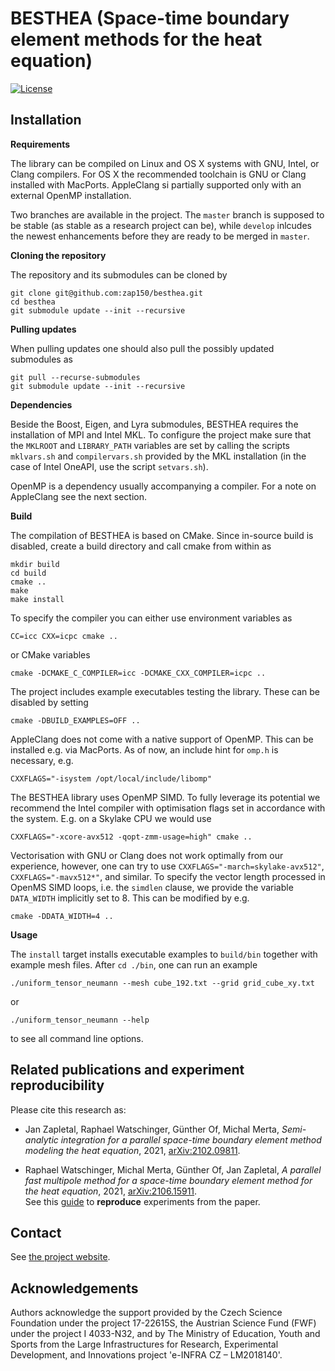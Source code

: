 BESTHEA (Space-time boundary element methods for the heat equation)
===================================================================

[![License](https://img.shields.io/badge/License-BSD%203--Clause-blue.svg)](https://opensource.org/licenses/BSD-3-Clause)

## Installation

**Requirements**

The library can be compiled on Linux and OS X systems with GNU, Intel, or Clang compilers. For OS X the recommended toolchain is GNU or Clang installed with MacPorts. AppleClang si partially supported only with an external OpenMP installation.

Two branches are available in the project. The `master` branch is supposed to be stable (as stable as a research project can be), while `develop` inlcudes the newest enhancements before they are ready to be merged in `master`.

**Cloning the repository**

The repository and its submodules can be cloned by
```
git clone git@github.com:zap150/besthea.git
cd besthea
git submodule update --init --recursive
```

**Pulling updates**

When pulling updates one should also pull the possibly updated submodules as
```
git pull --recurse-submodules
git submodule update --init --recursive
```

**Dependencies**

Beside the Boost, Eigen, and Lyra submodules, BESTHEA requires the installation of MPI and Intel MKL. To configure the project make sure that the `MKLROOT` and `LIBRARY_PATH` variables are set by calling the scripts `mklvars.sh` and `compilervars.sh` provided by the MKL installation (in the case of Intel OneAPI, use the script `setvars.sh`). 

OpenMP is a dependency usually accompanying a compiler. For a note on AppleClang see the next section.

**Build**

The compilation of BESTHEA is based on CMake. Since in-source build is disabled, create a build directory and call cmake from within as
```
mkdir build
cd build
cmake ..
make
make install
```
To specify the compiler you can either use environment variables as
```
CC=icc CXX=icpc cmake ..
```
or CMake variables
```
cmake -DCMAKE_C_COMPILER=icc -DCMAKE_CXX_COMPILER=icpc ..
```

The project includes example executables testing the library. These can be disabled by setting
```
cmake -DBUILD_EXAMPLES=OFF ..
```

AppleClang does not come with a native support of OpenMP. This can be installed e.g. via MacPorts. As of now, an include hint for `omp.h` is necessary, e.g.
```
CXXFLAGS="-isystem /opt/local/include/libomp"
```

The BESTHEA library uses OpenMP SIMD. To fully leverage its potential we recommend the Intel compiler with optimisation flags set in accordance with the system. E.g. on a Skylake CPU we would use
```
CXXFLAGS="-xcore-avx512 -qopt-zmm-usage=high" cmake ..
```
Vectorisation with GNU or Clang does not work optimally from our experience, however, one can try to use `CXXFLAGS="-march=skylake-avx512"`, `CXXFLAGS="-mavx512*"`, and similar.
To specify the vector length processed in OpenMS SIMD loops, i.e. the `simdlen` clause, we provide the variable `DATA_WIDTH` implicitly set to 8. This can be modified by e.g.
```
cmake -DDATA_WIDTH=4 ..
```

**Usage**

The `install` target installs executable examples to `build/bin` together with example mesh files. After `cd ./bin`, one can run an example
```
./uniform_tensor_neumann --mesh cube_192.txt --grid grid_cube_xy.txt
```
or
```
./uniform_tensor_neumann --help
```
to see all command line options.

## Related publications and experiment reproducibility

Please cite this research as:

* Jan Zapletal, Raphael Watschinger, Günther Of, Michal Merta, *Semi-analytic integration for a parallel space-time boundary element method modeling the heat equation*, 2021, [arXiv:2102.09811](https://arxiv.org/abs/2102.09811).

* Raphael Watschinger, Michal Merta, Günther Of, Jan Zapletal, *A parallel fast multipole method for a space-time boundary element method for the heat equation*, 2021, [arXiv:2106.15911](https://arxiv.org/abs/2106.15911).\
See this [guide](./examples/distributed_tensor_dirichlet/experiments_parallel_fmm.md) to **reproduce** experiments from the paper.


## Contact

See [the project website](https://sites.google.com/view/besthea/).

## Acknowledgements

Authors acknowledge the support provided by the Czech Science Foundation under the project 17-22615S, the Austrian Science Fund (FWF) under the project I 4033-N32, and by The Ministry of Education, Youth and Sports from the Large Infrastructures for Research, Experimental Development, and Innovations project 'e-INFRA CZ – LM2018140'.
